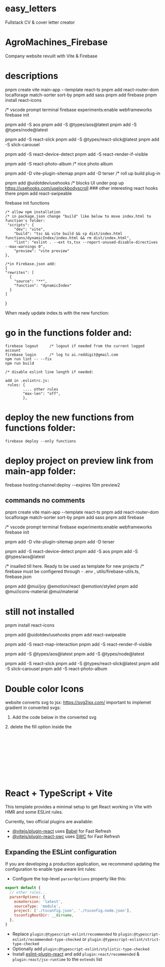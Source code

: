 # easy_letters
Fullstack CV &amp; cover letter creator 


# AgroMachines_Firebase

Company website revuilt with Vite &amp; Firebase

# descriptions 
pnpm create vite main-app --template react-ts
pnpm add react-router-dom localforage match-sorter sort-by
pnpm add sass
pnpm add firebase
pnpm install react-icons


/* vscode prompt terminal
firebase experiments:enable webframeworks 
firebase init

pnpm add -S aos
pnpm add -S @types/aos@latest
pnpm add -S @types/node@latest

pnpm add -S react-slick
pnpm add -S @types/react-slick@latest
pnpm add -S slick-carousel

pnpm add -S react-device-detect
pnpm add -S react-render-if-visible  


pnpm add -S react-photo-album /* nice photo album 

pnpm add -D vite-plugin-sitemap
pnpm add -D terser  /* roll up build plug-in

pnpm add @uidotdev/usehooks  /* blocks UI under pop up https://usehooks.com/uselockbodyscroll ### other interesting react hooks there 
pnpm add react-swipeable

firebase init functions

    /* allow npm installation 
    /* in package.json change "build" like below to move index.html to function's folder:
     "scripts": {
        "dev": "vite",
        "build": "tsc && vite build && cp dist/index.html functions/dynamicIndex/index.html && rm dist/index.html",
        "lint": "eslint . --ext ts,tsx --report-unused-disable-directives --max-warnings 0",
        "preview": "vite preview"
    },

    /*in Firebase.json add:
    {
    "rewrites": [
      {
        "source": "**",
        "function": "dynamicIndex"
      }
    ]
} 

When ready update index.ts with the new function:

# go in the functions folder and: 

    firebase logout     /* logout if needed from the current logged account
    firebase login      /* log to ai.reddigit@gmail.com
    npm run lint -- --fix
    npm run build

    /* disable eslint line length if needed:

    add in .eslintrc.js:
     rules: {
            .... other rules
            "max-len": "off",
            },

# deploy the new functions from functions folder:
    firebase deploy --only functions

# deploy project on preview link from main-app folder:

firebase hosting:channel:deploy --expires 10m preview2



## commands no comments

pnpm create vite main-app --template react-ts
pnpm add react-router-dom localforage match-sorter sort-by
pnpm add sass
pnpm add firebase

 /* vscode prompt terminal
firebase experiments:enable webframeworks
firebase init

pnpm add -D vite-plugin-sitemap
pnpm add -D terser

pnpm add -S react-device-detect
pnpm add -S aos
pnpm add -S @types/aos@latest


/* insalled till here. Ready to be used as template for new projects
/* firebase must be configered through - .env , utils/firebase-utils.ts, firebase.json

pnpm add @mui/joy @emotion/react @emotion/styled
pnpm add @mui/icons-material @mui/material
<!-- pnpm add --save-dev @mui/system -->

# still not installed

pnpm install react-icons

pnpm add @uidotdev/usehooks
pnpm add react-swipeable

pnpm add -S react-map-interaction
pnpm add -S react-render-if-visible  


pnpm add -S @types/aos@latest
pnpm add -S @types/node@latest

pnpm add -S react-slick
pnpm add -S @types/react-slick@latest
pnpm add -S slick-carousel
pnpm add -S react-photo-album






# Double color Icons

website converts svg to jsx:  https://svg2jsx.com/
important to implemet gradient in converted svgs:

1. Add the code below in the converted svg
  <defs>
        <linearGradient id="grad1" x1="0%" x2="100%" y1="0%" y2="100%">
            <stop offset="0%" stopColor={startColor}></stop>
            <stop offset="100%" stopColor={endColor}></stop>
        </linearGradient>
    </defs>
2. delete the fill option inside the <svg> tag
3. add fill="url(#grad1)" at the end of each <path> tags below like this: <path ... fill="url(#grad1)"></path>    




# React + TypeScript + Vite

This template provides a minimal setup to get React working in Vite with HMR and some ESLint rules.

Currently, two official plugins are available:

- [@vitejs/plugin-react](https://github.com/vitejs/vite-plugin-react/blob/main/packages/plugin-react/README.md) uses [Babel](https://babeljs.io/) for Fast Refresh
- [@vitejs/plugin-react-swc](https://github.com/vitejs/vite-plugin-react-swc) uses [SWC](https://swc.rs/) for Fast Refresh

## Expanding the ESLint configuration

If you are developing a production application, we recommend updating the configuration to enable type aware lint rules:

- Configure the top-level `parserOptions` property like this:

```js
export default {
  // other rules...
  parserOptions: {
    ecmaVersion: 'latest',
    sourceType: 'module',
    project: ['./tsconfig.json', './tsconfig.node.json'],
    tsconfigRootDir: __dirname,
  },
}
```

- Replace `plugin:@typescript-eslint/recommended` to `plugin:@typescript-eslint/recommended-type-checked` or `plugin:@typescript-eslint/strict-type-checked`
- Optionally add `plugin:@typescript-eslint/stylistic-type-checked`
- Install [eslint-plugin-react](https://github.com/jsx-eslint/eslint-plugin-react) and add `plugin:react/recommended` & `plugin:react/jsx-runtime` to the `extends` list
